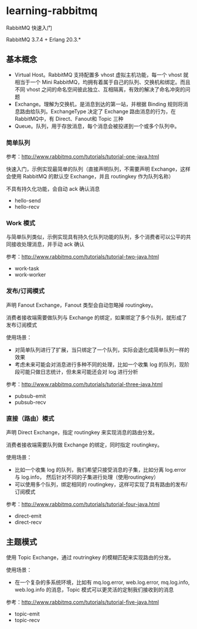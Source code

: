 # learning-rabbitmq

RabbitMQ 快速入门

RabbitMQ 3.7.4 + Erlang 20.3.*

## 基本概念

* Virtual Host。RabbitMQ 支持配置多 vhost 虚拟主机功能，每一个 vhost 就相当于一个 Mini RabbitMQ，均拥有着属于自己的队列、交换机和绑定。而且不同 vhost 之间的命名空间彼此独立、互相隔离，有效的解决了命名冲突的问题
* Exchange。理解为交换机，是消息到达的第一站，并根据 Binding 规则将消息路由给队列。ExchangeType 决定了 Exchange 路由消息的行为，在RabbitMQ中，有 Direct、Fanout和 Topic 三种
* Queue。队列，用于存放消息，每个消息会被投递到一个或多个队列中。

### 简单队列

参考：http://www.rabbitmq.com/tutorials/tutorial-one-java.html

快速入门，示例实现最简单的队列（直接声明队列，不需要声明 Exchange，这样会使用 RabbitMQ 的默认空 Exchange，并且 routingkey 作为队列名称）

不具有持久化功能，会自动 ack 确认消息

* hello-send
* hello-recv

### Work 模式

与简单队列类似，示例实现具有持久化队列功能的队列，多个消费者可以公平的共同接收处理消息，并手动 ack 确认

参考：http://www.rabbitmq.com/tutorials/tutorial-two-java.html

* work-task
* work-worker

### 发布/订阅模式

声明 Fanout Exchange，Fanout 类型会自动忽略掉 routingkey。

消费者接收端需要做队列与 Exchange 的绑定，如果绑定了多个队列，就形成了发布订阅模式

使用场景：

* 对简单队列进行了扩展，当只绑定了一个队列，实际会退化成简单队列一样的效果
* 考虑未来可能会对消息进行多种不同的处理，比如一个收集 log 的队列，现阶段可能只做日志统计，但未来可能还会对 log 进行分析

参考：http://www.rabbitmq.com/tutorials/tutorial-three-java.html

* pubsub-emit
* pubsub-recv

### 直接（路由）模式

声明 Direct Exchange，指定 routingkey 来实现消息的路由分发。

消费者接收端需要队列做 Exchange 的绑定，同时指定 routingkey。

使用场景：

* 比如一个收集 log 的队列，我们希望只接受消息的子集，比如分离 log.error 与 log.info， 然后针对不同的子集进行处理（使用routingkey）
* 可以使用多个队列，绑定相同的 routingkey，这样可实现了具有路由的发布/订阅模式

参考：http://www.rabbitmq.com/tutorials/tutorial-four-java.html

* direct-emit
* direct-recv

## 主题模式

使用 Topic Exchange，通过 routringkey 的模糊匹配来实现路由的分发。

使用场景：

* 在一个复杂的多系统环境，比如有 mq.log.error, web.log.error, mq.log.info, web.log.info 的消息，Topic 模式可以更灵活的定制我们接收到的消息

参考：http://www.rabbitmq.com/tutorials/tutorial-five-java.html

* topic-emit
* topic-recv

